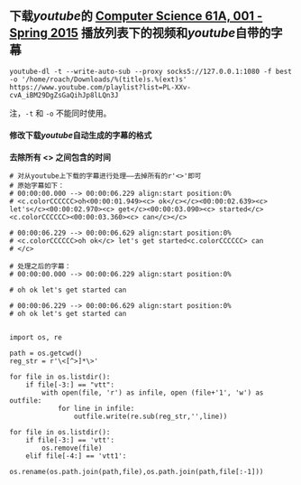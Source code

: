 ## 下载*youtube*的 [Computer Science 61A, 001 - Spring 2015](https://www.youtube.com/playlist?list=PL-XXv-cvA_iBM29DgZsGaQihJp8lLQn3J) 播放列表下的视频和*youtube*自带的字幕

`youtube-dl -t --write-auto-sub --proxy socks5://127.0.0.1:1080 -f best -o '/home/roach/Downloads/%(title)s.%(ext)s' https://www.youtube.com/playlist?list=PL-XXv-cvA_iBM29DgZsGaQihJp8lLQn3J`

注，`-t` 和 `-o` 不能同时使用。

#### 修改下载*youtube*自动生成的字幕的格式

**去除所有 <> 之间包含的时间**

```
# 对从youtube上下载的字幕进行处理——去掉所有的r'<>'即可
# 原始字幕如下：
# 00:00:00.000 --> 00:00:06.229 align:start position:0%
# <c.colorCCCCCC>oh<00:00:01.949><c> ok</c></c><00:00:02.639><c> let's</c><00:00:02.970><c> get</c><00:00:03.090><c> started</c><c.colorCCCCCC><00:00:03.360><c> can</c></c>

# 00:00:06.229 --> 00:00:06.629 align:start position:0%
# <c.colorCCCCCC>oh ok</c> let's get started<c.colorCCCCCC> can
# </c>

# 处理之后的字幕：
# 00:00:00.000 --> 00:00:06.229 align:start position:0%
 
# oh ok let's get started can

# 00:00:06.229 --> 00:00:06.629 align:start position:0%
# oh ok let's get started can


import os, re

path = os.getcwd()
reg_str = r'\<[^>]*\>'

for file in os.listdir():
    if file[-3:] == "vtt":
        with open(file, 'r') as infile, open (file+'1', 'w') as outfile:
            for line in infile:
                outfile.write(re.sub(reg_str,'',line))

for file in os.listdir():
    if file[-3:] == 'vtt':
        os.remove(file)
    elif file[-4:] == 'vtt1':
        os.rename(os.path.join(path,file),os.path.join(path,file[:-1]))
```

